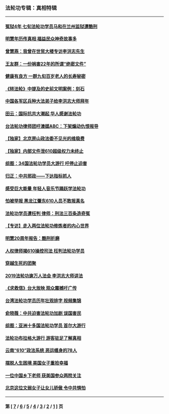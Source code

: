 ### 法轮功专辑：真相特辑
---
#### [冤狱4年 七旬法轮功学员马和在兰州监狱遭酷刑](../../pages/nf4389/n13304688.md?10310430) 
#### [明慧年历传真相 福益民众神奇故事多](../../pages/nf4389/n13294545.md?10310430) 
#### [曾慧燕：我曾在世贸大楼专访李洪志先生](../../pages/nf4389/n12898729.md?10310430) 
#### [王友群：一份祸害22年的所谓“绝密文件”](../../pages/nf4389/n12871750.md?10310430) 
#### [健康有良方 一群九旬百岁老人的长寿秘密](../../pages/nf4389/n12847475.md?10310430) 
#### [《转法轮》中提及的史前文明案例：刻石](../../pages/nf4389/n12758577.md?10310430) 
#### [中国各军区兵种大法弟子给李洪志大师拜年](../../pages/nf4389/n12750047.md?10310430) 
#### [田云：国际抗共大潮起 华人感谢法轮功](../../pages/nf4389/n12357708.md?10310430) 
#### [台法轮功律师团吁澳媒ABC：下架煽动仇恨报导](../../pages/nf4389/n12279917.md?10310430) 
#### [【独家】北京房山政法委不见光的维稳费](../../pages/nf4389/n12031979.md?10310430) 
#### [【独家】内部文件泄610超级权力未终止](../../pages/nf4389/n12023895.md?10310430) 
#### [组图：34国法轮功学员大游行 吁停止迫害](../../pages/nf4389/n11492658.md?10310430) 
#### [归正：中共邪政——下达指标抓人](../../pages/nf4389/n11474770.md?10310430) 
#### [感受巨大能量 年轻人音乐节踊跃学法轮功](../../pages/nf4389/n11441981.md?10310430) 
#### [怕被举报 黑龙江肇东610人员不敢报真名](../../pages/nf4389/n11436499.md?10310430) 
#### [法轮功学员遭枉判 律师：刑法三百条造奇冤](../../pages/nf4389/n11433943.md?10310430) 
#### [【专访】走入两位法轮功修炼者的内心世界](../../pages/nf4389/n11415623.md?10310430) 
#### [明慧20周年报告：酷刑折磨](../../pages/nf4389/n11387954.md?10310430) 
#### [人权律师揭610操控司法 枉判法轮功学员](../../pages/nf4389/n11313370.md?10310430) 
#### [穿越生死的团聚](../../pages/nf4389/n11258922.md?10310430) 
#### [2019法轮功逾万人法会 李洪志大师讲法](../../pages/nf4389/n11265303.md?10310430) 
#### [《求救信》台大放映 观众震撼吁广传](../../pages/nf4389/n10922251.md?10310430) 
#### [台湾法轮功学员历年壮观排字 视频集锦](../../pages/nf4389/n10878789.md?10310430) 
#### [俞晓薇：中共迫害法轮功加剧 误国害民](../../pages/nf4389/n10859260.md?10310430) 
#### [组图：亚洲十多国法轮功学员 首尔大游行](../../pages/nf4389/n10781149.md?10310430) 
#### [法轮功布拉格大游行 游客驻足了解真相](../../pages/nf4389/n10749360.md?10310430) 
#### [云南“610”政法系统 恶运缠身的78人](../../pages/nf4389/n10747534.md?10310430) 
#### [摆脱人生困境 美国女子重拾幸福](../../pages/nf4389/n10688678.md?10310430) 
#### [一位中国乡下老师 获美国参众两院关注](../../pages/nf4389/n10683927.md?10310430) 
#### [北京这位文弱女子让女儿骄傲 令中共惧怕](../../pages/nf4389/n10668341.md?10310430) 

---
#### 第 [ [7](./7.md?10310430) / [6](./6.md?10310430) / [5](./5.md?10310430) / [4](./4.md?10310430) / [3](./3.md?10310430) / [2](./2.md?10310430) / [1](./1.md?10310430) ] 页
